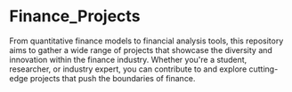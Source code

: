 # Finance_Projects
From quantitative finance models to financial analysis tools, this repository aims to gather a wide range of projects that showcase the diversity and innovation within the finance industry. Whether you're a student, researcher, or industry expert, you can contribute to and explore cutting-edge projects that push the boundaries of finance. 
